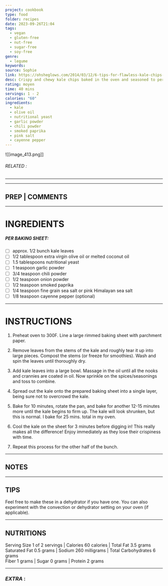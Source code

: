 ```yaml
---
project: cookbook
type: food
folder: recipes
date: 2023-09-26T21:04
tags:
  - vegan
  - gluten-free
  - nut-free
  - sugar-free
  - soy-free
genre:
  - legume
keywords: 
source: Sophie
link: https://ohsheglows.com/2014/03/12/6-tips-for-flawless-kale-chips-all-dressed-kale-chips-recipe/#ixzz48Hnn0DJ9
desc: Crispy and chewy kale chips baked in the oven and seasoned to perfection. Enjoy these as a healthy alternative to potato chips.
rating: moyen
time: 40 mins
servings: 1 - 2
calories: "60"
ingredients:
  - kale
  - olive oil
  - nutritional yeast
  - garlic powder
  - chili powder
  - smoked paprika
  - pink salt
  - cayenne pepper
---
```


![[image_413.png]]
###### *RELATED* : 
---


---
## PREP | COMMENTS



---
# INGREDIENTS

##### **PER BAKING SHEET:**

- [ ] approx. 1/2 bunch kale leaves
- [ ] 1/2 tablespoon extra virgin olive oil or melted coconut oil
- [ ] 1.5 tablespoons nutritional yeast
- [ ] 1 teaspoon garlic powder
- [ ] 3/4 teaspoon chili powder
- [ ] 1/2 teaspoon onion powder
- [ ] 1/2 teaspoon smoked paprika
- [ ] 1/4 teaspoon fine grain sea salt or pink Himalayan sea salt
- [ ] 1/8 teaspoon cayenne pepper (optional)

---
# INSTRUCTIONS

1. Preheat oven to 300F. Line a large rimmed baking sheet with parchment paper.
    
2. Remove leaves from the stems of the kale and roughly tear it up into large pieces. Compost the stems (or freeze for smoothies). Wash and spin the leaves until thoroughly dry.
    
3. Add kale leaves into a large bowl. Massage in the oil until all the nooks and crannies are coated in oil. Now sprinkle on the spices/seasonings and toss to combine.
    
4. Spread out the kale onto the prepared baking sheet into a single layer, being sure not to overcrowd the kale.
    
5. Bake for 10 minutes, rotate the pan, and bake for another 12-15 minutes more until the kale begins to firm up. The kale will look shrunken, but this is normal. I bake for 25 mins. total in my oven.
    
6. Cool the kale on the sheet for 3 minutes before digging in! This really makes all the difference! Enjoy immediately as they lose their crispiness with time.
    
7. Repeat this process for the other half of the bunch.

---
## NOTES



---
## TIPS

Feel free to make these in a dehydrator if you have one. You can also experiment with the convection or dehydrator setting on your oven (if applicable).

---
## NUTRITIONS

Serving Size 1 of 2 servings | Calories 60 calories | Total Fat 3.5 grams  
Saturated Fat 0.5 grams | Sodium 260 milligrams | Total Carbohydrates 6 grams  
Fiber 1 grams | Sugar 0 grams | Protein 2 grams

---
### *EXTRA* :



